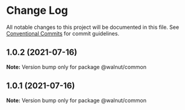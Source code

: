 # Change Log

All notable changes to this project will be documented in this file.
See [Conventional Commits](https://conventionalcommits.org) for commit guidelines.

## 1.0.2 (2021-07-16)

**Note:** Version bump only for package @walnut/common





## 1.0.1 (2021-07-16)

**Note:** Version bump only for package @walnut/common
